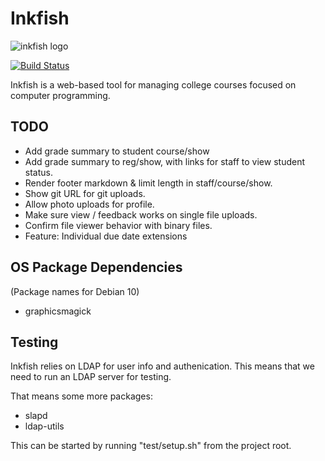 
# Inkfish

![inkfish logo](https://raw.githubusercontent.com/NatTuck/inkfish/master/apps/inkfish_web/assets/static/images/inkfish.png)

[![Build
Status](https://travis-ci.com/NatTuck/inkfish.svg?branch=master)](https://travis-ci.com/NatTuck/inkfish)

Inkfish is a web-based tool for managing college courses focused on computer
programming.

## TODO

 - Add grade summary to student course/show
 - Add grade summary to reg/show, with links for staff to view student status.
 - Render footer markdown & limit length in staff/course/show.
 - Show git URL for git uploads.
 - Allow photo uploads for profile.
 - Make sure view / feedback works on single file uploads.
 - Confirm file viewer behavior with binary files.
 - Feature: Individual due date extensions

## OS Package Dependencies

(Package names for Debian 10)

 - graphicsmagick

## Testing

Inkfish relies on LDAP for user info and authenication. This means that we
need to run an LDAP server for testing.

That means some more packages:

 - slapd
 - ldap-utils

This can be started by running "test/setup.sh" from the project root.



